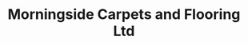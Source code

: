 ---
title: "Morningside Carpets and Flooring Ltd"
url: /edinburgh/morningside-carpets-and-flooring-ltd/
shop: carpet
---